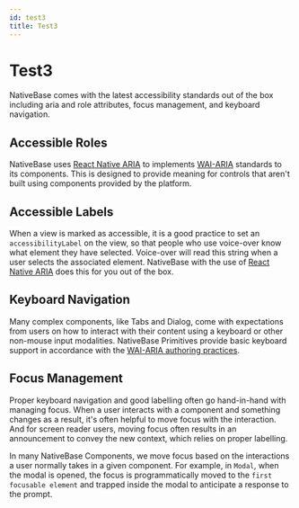 ```yaml
---
id: test3
title: Test3
---
```

# Test3

NativeBase comes with the latest accessibility standards out of the box including aria and role attributes, focus management, and keyboard navigation.

## Accessible Roles

NativeBase uses [React Native ARIA](https://react-native-aria.geekyants.com/) to implements [WAI-ARIA](https://www.w3.org/TR/wai-aria-1.2/) standards to its components. This is designed to provide meaning for controls that aren't built using components provided by the platform.

## Accessible Labels

When a view is marked as accessible, it is a good practice to set an `accessibilityLabel` on the view, so that people who use voice-over know what element they have selected. Voice-over will read this string when a user selects the associated element. NativeBase with the use of [React Native ARIA](https://www.notion.so/Accessibility-83852d7c4b094e69a3e4f1047994bd1c) does this for you out of the box.

## Keyboard Navigation

Many complex components, like Tabs and Dialog, come with expectations from users on how to interact with their content using a keyboard or other non-mouse input modalities. NativeBase Primitives provide basic keyboard support in accordance with the [WAI-ARIA authoring practices](https://www.w3.org/TR/wai-aria-practices-1.2/).

## Focus Management

Proper keyboard navigation and good labelling often go hand-in-hand with managing focus. When a user interacts with a component and something changes as a result, it's often helpful to move focus with the interaction. And for screen reader users, moving focus often results in an announcement to convey the new context, which relies on proper labelling.

In many NativeBase Components, we move focus based on the interactions a user normally takes in a given component. For example, in `Modal`, when the modal is opened, the focus is programmatically moved to the `first focusable element` and trapped inside the modal to anticipate a response to the prompt.
